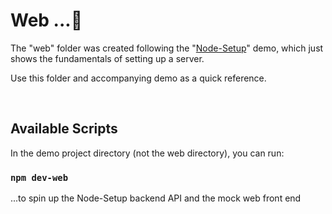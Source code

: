 
# Web ...🚀

The "web" folder was created following the "[Node-Setup](https://present.yourcode.app/39a7ef40-3aa6-11e9-9a38-61dde94d9e52/0)" demo, which just shows the fundamentals of setting up a server. 

Use this folder and accompanying demo as a quick reference. 


<br>


## Available Scripts

In the demo project directory (not the web directory), you can run:

### `npm dev-web`

 ...to spin up the Node-Setup backend API and the mock web front end
